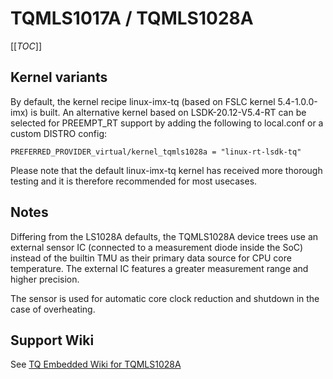 # TQMLS1017A / TQMLS1028A

[[_TOC_]]

## Kernel variants

By default, the kernel recipe linux-imx-tq (based on FSLC kernel
5.4-1.0.0-imx) is built. An alternative kernel based on LSDK-20.12-V5.4-RT
can be selected for PREEMPT_RT support by adding the following to
local.conf or a custom DISTRO config:

    PREFERRED_PROVIDER_virtual/kernel_tqmls1028a = "linux-rt-lsdk-tq"

Please note that the default linux-imx-tq kernel has received more thorough
testing and it is therefore recommended for most usecases.

## Notes

Differing from the LS1028A defaults, the TQMLS1028A device trees use an
external sensor IC (connected to a measurement diode inside the SoC)
instead of the builtin TMU as their primary data source for CPU core
temperature. The external IC features a greater measurement range and
higher precision.

The sensor is used for automatic core clock reduction and shutdown in the
case of overheating.

## Support Wiki

See [TQ Embedded Wiki for TQMLS1028A](https://support.tq-group.com/en/layerscape/tqmls1028a)
